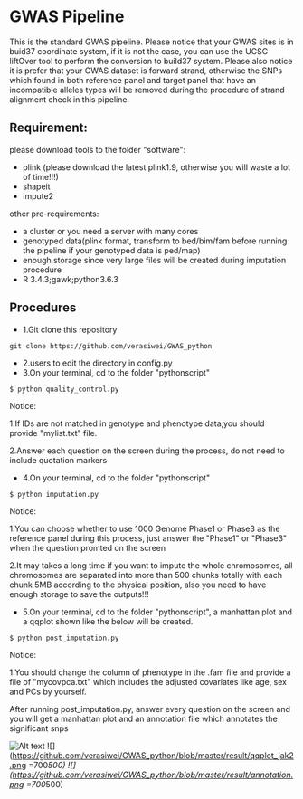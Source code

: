 # GWAS Pipeline
This is the standard GWAS pipeline. Please notice that your GWAS sites is in buid37 coordinate system, if it is not the case, you can use the UCSC liftOver tool to perform the conversion to build37 system. Please also notice it is prefer that your GWAS dataset is forward strand, otherwise the SNPs which found in both reference panel and target panel that have an incompatible alleles types will be removed during the procedure of strand alignment check in this pipeline. 
## Requirement: 
please download tools to the folder "software": 
* plink (please download the latest plink1.9, otherwise you will waste a lot of time!!!)
* shapeit
* impute2

other pre-requirements:
* a cluster or you need a server with many cores
* genotyped data(plink format, transform to bed/bim/fam before running the pipeline if your genotyped data is ped/map)
* enough storage since very large files will be created during imputation procedure
* R 3.4.3;gawk;python3.6.3

## Procedures


* 1.Git clone this repository

```
git clone https://github.com/verasiwei/GWAS_python
```

* 2.users to edit the directory in config.py
* 3.On your terminal, cd to the folder "pythonscript"

```
$ python quality_control.py
```

Notice: 

1.If IDs are not matched in genotype and phenotype data,you should provide "mylist.txt" file.

2.Answer each question on the screen during the process, do not need to include quotation markers

* 4.On your terminal, cd to the folder "pythonscript" 

```
$ python imputation.py
```

Notice: 

1.You can choose whether to use 1000 Genome Phase1 or Phase3 as the reference panel 
during this process, just answer the "Phase1" or "Phase3" when the question promted on the screen

2.It may takes a long time if you want to impute the whole chromosomes, all chromosomes are separated into more than 500 chunks totally with each chunk 5MB according to the physical position, also you need to have enough storage to save the outputs!!!

* 5.On your terminal, cd to the folder "pythonscript", a manhattan plot and a qqplot shown like the below will be created. 

```
$ python post_imputation.py
```

Notice:

1.You should change the column of phenotype in the .fam file and provide a file of "mycovpca.txt" which includes the adjusted covariates like age, sex and PCs by yourself. 

After running post_imputation.py, answer every question on the screen and you will get a manhattan plot and an annotation file which annotates the significant snps

![Alt text](https://github.com/verasiwei/GWAS_python/blob/master/result/manhattan_jak2_4covs.png)
![](https://github.com/verasiwei/GWAS_python/blob/master/result/qqplot_jak2.png =700*500)
![](https://github.com/verasiwei/GWAS_python/blob/master/result/annotation.png =700*500)










